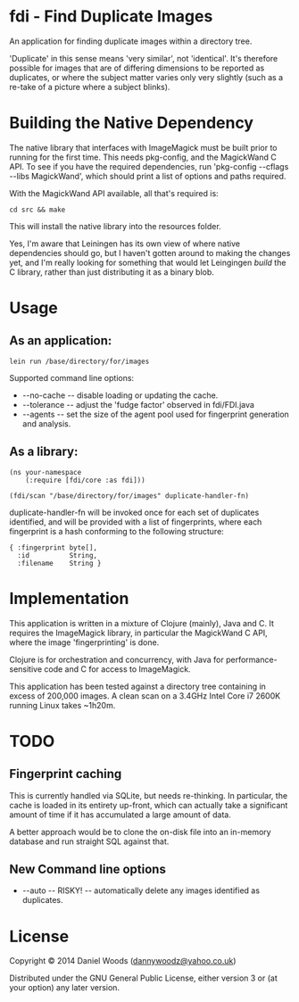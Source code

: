 # fdi - Find Duplicate Images

An application for finding duplicate images within a directory tree.

'Duplicate' in this sense means 'very similar', not 'identical'.  It's
therefore possible for images that are of differing dimensions to be
reported as duplicates, or where the subject matter varies only very
slightly (such as a re-take of a picture where a subject blinks).

# Building the Native Dependency

The native library that interfaces with ImageMagick must be built
prior to running for the first time.  This needs pkg-config, and
the MagickWand C API.  To see if you have the required dependencies,
run 'pkg-config --cflags --libs MagickWand', which should print a list
of options and paths required.

With the MagickWand API available, all that's required is:

    cd src && make

This will install the native library into the resources folder.

Yes, I'm aware that Leiningen has its own view of where native
dependencies should go, but I haven't gotten around to making the
changes yet, and I'm really looking for something that would let
Leingingen *build* the C library, rather than just distributing it
as a binary blob.

# Usage

## As an application:

    lein run /base/directory/for/images

Supported command line options:

  * --no-cache -- disable loading or updating the cache.
  * --tolerance -- adjust the 'fudge factor' observed in fdi/FDI.java
  * --agents -- set the size of the agent pool used for fingerprint generation and analysis.

## As a library:

    (ns your-namespace
        (:require [fdi/core :as fdi]))

    (fdi/scan "/base/directory/for/images" duplicate-handler-fn)

duplicate-handler-fn will be invoked once for each set of duplicates
identified, and will be provided with a list of fingerprints, where
each fingerprint is a hash conforming to the following structure:

    { :fingerprint byte[],
      :id          String,
      :filename    String }

# Implementation

This application is written in a mixture of Clojure (mainly), Java and
C.  It requires the ImageMagick library, in particular the MagickWand
C API, where the image 'fingerprinting' is done.

Clojure is for orchestration and concurrency, with Java for
performance-sensitive code and C for access to ImageMagick.

This application has been tested against a directory tree containing in
excess of 200,000 images.  A clean scan on a 3.4GHz Intel Core i7 2600K
running Linux takes ~1h20m.

# TODO

## Fingerprint caching

This is currently handled via SQLite, but needs re-thinking.  In particular, the cache is loaded in its entirety up-front, which can actually take a significant amount of time if it has accumulated a large amount of data.

A better approach would be to clone the on-disk file into an in-memory database and run straight SQL against that.

## New Command line options

* --auto -- RISKY! -- automatically delete any images identified as duplicates.

# License

Copyright © 2014 Daniel Woods (dannywoodz@yahoo.co.uk)

Distributed under the GNU General Public License, either version 3 or (at
your option) any later version.
